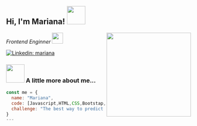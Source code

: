<h2> Hi, I'm Mariana! <img src="https://media.giphy.com/media/mGcNjsfWAjY5AEZNw6/giphy.gif" width="50"></h2>
<img align='right' src="https://media.giphy.com/media/ieyl9zmCjO4b4t6qoY/giphy.gif" width="230">
<p><em>Frontend  Enginner <img src="https://media.giphy.com/media/WUlplcMpOCEmTGBtBW/giphy.gif" width="30"> 
</em></p>

[![Linkedin: mariana](https://img.shields.io/badge/-thaianebraga-blue?style=flat-square&logo=Linkedin&logoColor=white&link=https://www.linkedin.com/in/mariana-algafy/)](https://www.linkedin.com/in/thaianebraga/)


### <img src="https://media.giphy.com/media/VgCDAzcKvsR6OM0uWg/giphy.gif" width="50"> A little more about me...  

```javascript
const me = {
  name: "Mariana",
  code: [Javascript,HTML,CSS,Bootstap,Tailwind,Angular,React],
  challenge: "The best way to predict your future is to create it."
}
---
